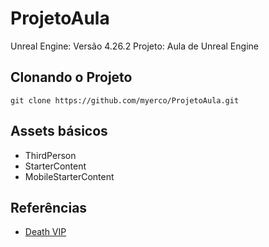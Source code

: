 # ProjetoAula
Unreal Engine:  Versão 4.26.2
Projeto:  Aula de Unreal Engine



## Clonando o Projeto
```
git clone https://github.com/myerco/ProjetoAula.git
```

## Assets básicos
- ThirdPerson
- StarterContent
- MobileStarterContent


## Referências
- [Death VIP](http://cafegeek.eti.br/trabalhos/modelo_gdd_death_vip.html)
